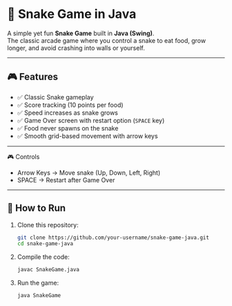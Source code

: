 # 🐍 Snake Game in Java

A simple yet fun **Snake Game** built in **Java (Swing)**.  
The classic arcade game where you control a snake to eat food, grow longer, and avoid crashing into walls or yourself.  

---

## 🎮 Features
- ✅ Classic Snake gameplay  
- ✅ Score tracking (10 points per food)  
- ✅ Speed increases as snake grows  
- ✅ Game Over screen with restart option (`SPACE` key)  
- ✅ Food never spawns on the snake  
- ✅ Smooth grid-based movement with arrow keys  

---

🎮 Controls

- Arrow Keys → Move snake (Up, Down, Left, Right)
- SPACE → Restart after Game Over

---

## 🚀 How to Run
1. Clone this repository:
   ```bash
   git clone https://github.com/your-username/snake-game-java.git
   cd snake-game-java

2. Compile the code:

   ```bash
   javac SnakeGame.java

3. Run the game:
   ```bash
   java SnakeGame

